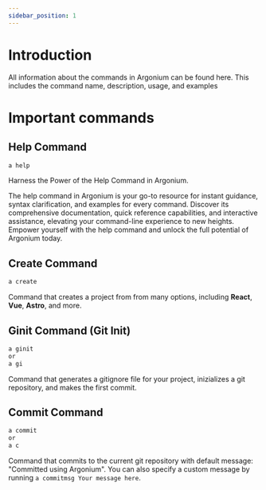 ```yaml
---
sidebar_position: 1
---
```


# Introduction

All information about the commands in Argonium can be found here. This includes the command name, description, usage, and examples

# Important commands

## Help Command

```bash
a help
```

Harness the Power of the Help Command in Argonium.

The help command in Argonium is your go-to resource for instant guidance, syntax clarification, and examples for every command. Discover its comprehensive documentation, quick reference capabilities, and interactive assistance, elevating your command-line experience to new heights. Empower yourself with the help command and unlock the full potential of Argonium today.

## Create Command

```bash
a create
```

Command that creates a project from from many options, including **React**, **Vue**, **Astro**, and more.

## Ginit Command (Git Init)

```bash
a ginit
or
a gi
```

Command that generates a gitignore file for your project, inizializes a git repository, and makes the first commit.

## Commit Command

```bash
a commit
or
a c
```

Command that commits to the current git repository with default message: "Committed using Argonium". You can also specify a custom message by running `a commitmsg Your message here`.
